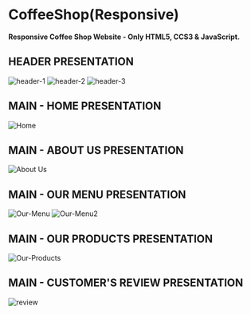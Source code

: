 # CoffeeShop(Responsive)

**Responsive Coffee Shop Website - Only HTML5, CCS3 &amp; JavaScript.**



## HEADER PRESENTATION

<img src="https://i.postimg.cc/g0vR8FXC/header1.jpg" alt="header-1"></img>
<img src="https://i.postimg.cc/CL5fxfFn/header2.jpg" alt="header-2"></img>
<img src="https://i.postimg.cc/25Q1KQxM/header3.jpg" alt="header-3"></img>

## MAIN - HOME PRESENTATION

<img src="https://i.postimg.cc/PJDfCZqT/home-main.jpg" alt="Home"></img>

## MAIN - ABOUT US PRESENTATION

<img src="https://i.postimg.cc/7YDr3jsg/home-aboutus.jpg" alt="About Us"></img>

## MAIN - OUR MENU PRESENTATION

<img src="https://i.postimg.cc/GtzR8QC0/home-ourmenu.jpg" alt="Our-Menu"></img>
<img src="https://i.postimg.cc/VLDsdYfS/home-ourmenu2.jpg" alt="Our-Menu2"></img>

## MAIN - OUR PRODUCTS PRESENTATION

<img src="https://i.postimg.cc/bvqKbnmp/home-ourproducts.jpg" alt="Our-Products"></img>

## MAIN - CUSTOMER'S REVIEW PRESENTATION

<img src="https://i.postimg.cc/jdwpHtK3/home-review.jpg" alt="review"></img>








